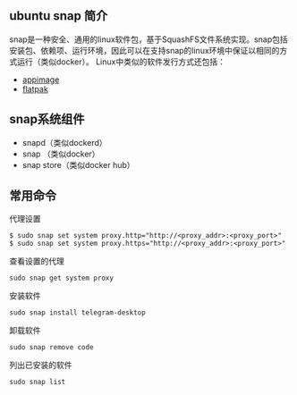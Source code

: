## ubuntu snap 简介
snap是一种安全、通用的linux软件包，基于SquashFS文件系统实现。snap包括安装包、依赖项、运行环境，因此可以在支持snap的linux环境中保证以相同的方式运行（类似docker）。
Linux中类似的软件发行方式还包括：
- [appimage](https://appimage.org/)
- [flatpak](https://flatpak.org/)

## snap系统组件
- snapd（类似dockerd）
- snap （类似docker）
- snap store（类似docker hub）

## 常用命令
代理设置
```
$ sudo snap set system proxy.http="http://<proxy_addr>:<proxy_port>"
$ sudo snap set system proxy.https="http://<proxy_addr>:<proxy_port>"
```

查看设置的代理
```
sudo snap get system proxy
```

安装软件
```
sudo snap install telegram-desktop
```
卸载软件
```
sudo snap remove code
```
列出已安装的软件
```
sudo snap list
```
